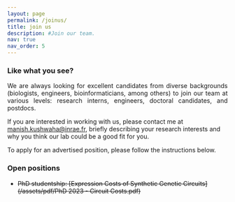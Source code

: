 ```yaml
---
layout: page
permalink: /joinus/
title: join us
description: #Join our team.
nav: true
nav_order: 5
---
```


### Like what you see?

<p align='justify'>We are always looking for excellent candidates from diverse backgrounds (biologists, engineers, bioinformaticians, among others) to join our team at various levels: research interns, engineers, doctoral candidates, and postdocs.</p>

If you are interested in working with us, please contact me at <manish.kushwaha@inrae.fr>, briefly describing your research interests and why you think our lab could be a good fit for you.

<p align='justify'>To apply for an advertised position, please follow the instructions below.</p>

### Open positions
* ~~PhD studentship: [Expression Costs of Synthetic Genetic Circuits](/assets/pdf/PhD 2023 - Circuit Costs.pdf)~~

